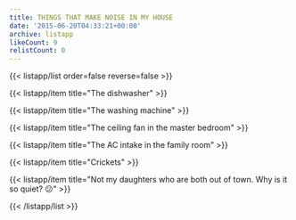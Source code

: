```yaml
---
title: THINGS THAT MAKE NOISE IN MY HOUSE
date: '2015-06-20T04:33:21+00:00'
archive: listapp
likeCount: 9
relistCount: 0
---
```


<!--more-->

{{< listapp/list order=false reverse=false >}}

   {{< listapp/item title="The dishwasher" >}}

   {{< listapp/item title="The washing machine" >}}

   {{< listapp/item title="The ceiling fan in the master bedroom" >}}

   {{< listapp/item title="The AC intake in the family room" >}}

   {{< listapp/item title="Crickets" >}}

   {{< listapp/item title="Not my daughters who are both out of town. Why is it so quiet? 😕" >}}

{{< /listapp/list >}}
